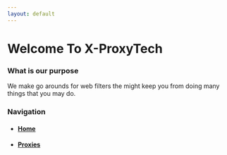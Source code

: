 ```yaml
---
layout: default
---
```


# Welcome To X-ProxyTech


### What is our purpose
We make go arounds for web filters the might keep you from doing many things that you may do.

### Navigation
*   #### [Home](./)
*   #### [Proxies](./Products.md)

